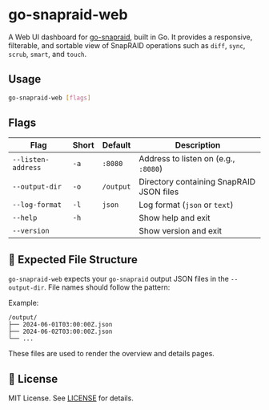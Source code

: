 # go-snapraid-web

A Web UI dashboard for [go-snapraid](https://github.com/gi8lino/go-snapraid.git), built in Go. It provides a responsive, filterable, and sortable view of SnapRAID operations such as `diff`, `sync`, `scrub`, `smart`, and `touch`.

## Usage

```bash
go-snapraid-web [flags]
```

## Flags

| Flag               | Short | Default   | Description                              |
| ------------------ | ----- | --------- | ---------------------------------------- |
| `--listen-address` | `-a`  | `:8080`   | Address to listen on (e.g., `:8080`)     |
| `--output-dir`     | `-o`  | `/output` | Directory containing SnapRAID JSON files |
| `--log-format`     | `-l`  | `json`    | Log format (`json` or `text`)            |
| `--help`           | `-h`  |           | Show help and exit                       |
| `--version`        |       |           | Show version and exit                    |

## 📁 Expected File Structure

`go-snapraid-web` expects your `go-snapraid` output JSON files in the `--output-dir`. File names should follow the pattern:

Example:

```
/output/
├── 2024-06-01T03:00:00Z.json
├── 2024-06-02T03:00:00Z.json
└── ...
```

These files are used to render the overview and details pages.

## 📄 License

MIT License. See [LICENSE](./LICENSE) for details.
